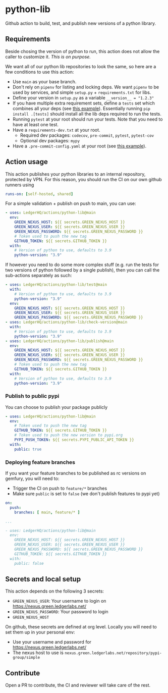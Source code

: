 # python-lib

Github action to build, test, and publish new versions of a python library.

## Requirements

Beside chosing the version of python to run, this action does not allow the
caller to customize it. *This is on purpose.*

We want all of our python lib repositories to look the same, so here are
a few conditions to use this action:

- Use `main` as your base branch.
- Don't rely on `pipenv` for listing and locking deps. We want `pipenv` to
be used by services, and simple `setup.py` + `requirements.txt` for libs.
- Define your version in `setup.py` as a variable `__version__ = "1.2.3"`
- If you have multiple extra requirement sets, define a `tests` set which
combines all your deps (see [this example](https://github.com/LedgerHQ/python-ledgercommon/blob/main/setup.py#L35)).
Essentially running `pip install .[tests]` should install all the lib deps
required to run the tests.
- Running `pytest` at your root should run your tests. Note that you need
to have at least one test.
- Have a `requirements-dev.txt` at your root.
  - Required dev packages: `codecov`, `pre-commit`, `pytest`, `pytest-cov`
  - Optional dev packages: `mypy`
- Have a `.pre-commit-config.yaml` at your root (see [this example](https://github.com/LedgerHQ/python-ledgercommon/blob/main/.pre-commit-config.yaml)).

## Action usage

This action publishes your python libraries to an internal repository, protected by VPN.
For this reason, you should run the CI on our own github runners using

```yaml
runs-on: [self-hosted, shared]
```

For a simple validation + publish on push to main, you can use:

```yaml
- uses: LedgerHQ/actions/python-lib@main
  env:
    GREEN_NEXUS_HOST: ${{ secrets.GREEN_NEXUS_HOST }}
    GREEN_NEXUS_USER: ${{ secrets.GREEN_NEXUS_USER }}
    GREEN_NEXUS_PASSWORD: ${{ secrets.GREEN_NEXUS_PASSWORD }}
    # Token used to push the new tag
    GITHUB_TOKEN: ${{ secrets.GITHUB_TOKEN }}
  with:
    # Version of python to use, defaults to 3.9
    python-version: "3.9"
```

If however you need to do some more complex stuff (e.g. run the tests
for two versions of python followed by a single publish), then you can
call the sub-actions separately as such:

```yaml
- uses: LedgerHQ/actions/python-lib/test@main
  with:
    # Version of python to use, defaults to 3.9
    python-version: "3.9"
  env:
    GREEN_NEXUS_HOST: ${{ secrets.GREEN_NEXUS_HOST }}
    GREEN_NEXUS_USER: ${{ secrets.GREEN_NEXUS_USER }}
    GREEN_NEXUS_PASSWORD: ${{ secrets.GREEN_NEXUS_PASSWORD }}
- uses: LedgerHQ/actions/python-lib/check-version@main
  with:
    # Version of python to use, defaults to 3.9
    python-version: "3.9"
- uses: LedgerHQ/actions/python-lib/publish@main
  env:
    GREEN_NEXUS_HOST: ${{ secrets.GREEN_NEXUS_HOST }}
    GREEN_NEXUS_USER: ${{ secrets.GREEN_NEXUS_USER }}
    GREEN_NEXUS_PASSWORD: ${{ secrets.GREEN_NEXUS_PASSWORD }}
    # Token used to push the new tag
    GITHUB_TOKEN: ${{ secrets.GITHUB_TOKEN }}
  with:
    # Version of python to use, defaults to 3.9
    python-version: "3.9"
```

### Publish to public pypi

You can choose to publish your package publicly

```yaml
- uses: LedgerHQ/actions/python-lib@main
  env:
    # Token used to push the new tag
    GITHUB_TOKEN: ${{ secrets.GITHUB_TOKEN }}
    # Token used to push the new version to pypi.org
    PYPI_PUSH_TOKEN: ${{ secrets.PYPI_PUBLIC_API_TOKEN }}
  with:
    public: true
```

### Deploying feature branches

If you want your feature branches to be published as rc versions on gemfury,
you will need to:

- Trigger the CI on push to `feature/*` branches
- Make sure `public` is set to `false` (we don't publish features to pypi yet)

```yaml
on:
  push:
    branches: [ main, feature/* ]

...

- uses: LedgerHQ/actions/python-lib@main
  env:
    GREEN_NEXUS_HOST: ${{ secrets.GREEN_NEXUS_HOST }}
    GREEN_NEXUS_USER: ${{ secrets.GREEN_NEXUS_USER }}
    GREEN_NEXUS_PASSWORD: ${{ secrets.GREEN_NEXUS_PASSWORD }}
    GITHUB_TOKEN: ${{ secrets.GITHUB_TOKEN }}
  with:
    public: false
```

## Secrets and local setup

This action depends on the following 3 secrets:

- `GREEN_NEXUS_USER`: Your username to login on https://nexus.green.ledgerlabs.net/
- `GREEN_NEXUS_PASSWORD`: Your password to login 
- `GREEN_NEXUS_HOST`

On github, these secrets are defined at org level.
Locally you will need to set them up in your personal env:

- Use your username and password for https://nexus.green.ledgerlabs.net/
- The nexus host to use is `nexus.green.ledgerlabs.net/repository/pypi-group/simple`

## Contribute

Open a PR to contribute, the CI and reviewer will take care of the rest.
